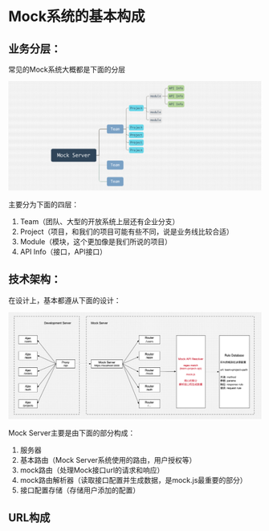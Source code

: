 # Mock系统的基本构成

## 业务分层：

常见的Mock系统大概都是下面的分层

![](../assets/mock-server-comps.png)

主要分为下面的四层：

1. Team（团队、大型的开放系统上层还有企业分支）
2. Project（项目，和我们的项目可能有些不同，说是业务线比较合适）
3. Module（模块，这个更加像是我们所说的项目）
4. API Info（接口，API接口）

## 技术架构：

在设计上，基本都遵从下面的设计：

![](../assets/mock-system.png)

Mock Server主要是由下面的部分构成：

1. 服务器
2. 基本路由（Mock Server系统使用的路由，用户授权等）
3. mock路由（处理Mock接口url的请求和响应）
4. mock路由解析器（读取接口配置并生成数据，是mock.js最重要的部分）
5. 接口配置存储（存储用户添加的配置）

## URL构成

